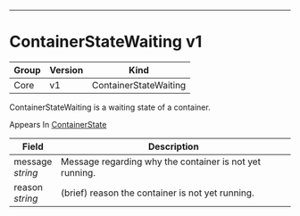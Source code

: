 

-----------
# ContainerStateWaiting v1



Group        | Version     | Kind
------------ | ---------- | -----------
Core | v1 | ContainerStateWaiting







ContainerStateWaiting is a waiting state of a container.

<aside class="notice">
Appears In <a href="#containerstate-v1">ContainerState</a> </aside>

Field        | Description
------------ | -----------
message <br /> *string*  | Message regarding why the container is not yet running.
reason <br /> *string*  | (brief) reason the container is not yet running.






